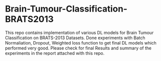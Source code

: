 # Brain-Tumour-Classification-BRATS2013
This repo contains implementation of various DL models for Brain Tumour Classification on BRATS-2013 Datasets. 
Done experiments with Batch Normaliation, Dropout, Weighted loss function to get final DL models which performed very good. 
Please check for final Results and summary of the experiments in the report attached with this repo.
